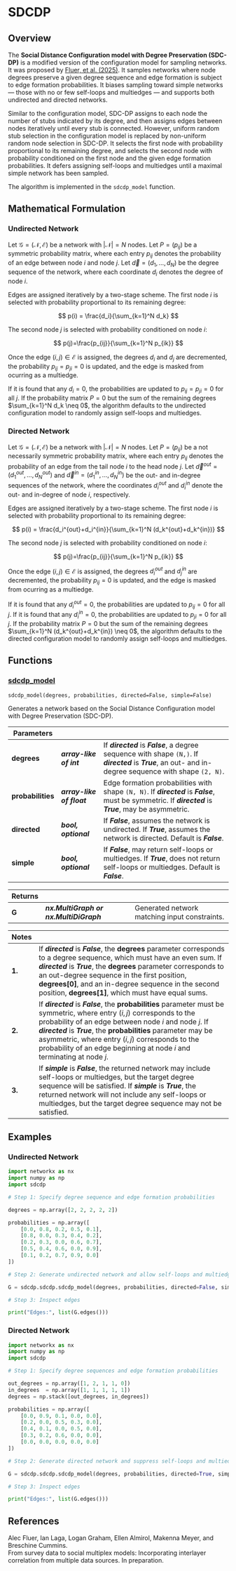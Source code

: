 # **SDCDP**

## **Overview**

The **Social Distance Configuration model with Degree Preservation (SDC-DP)** is a modified version of the configuration model for sampling networks. It was proposed by [Fluer, et al. (2025)](#references). It samples networks where node degrees preserve a given degree sequence and edge formation is subject to edge formation probabilities. It biases sampling toward simple networks — those with no or few self-loops and multiedges — and supports both undirected and directed networks.

Similar to the configuration model, SDC-DP assigns to each node the number of stubs indicated by its degree, and then assigns edges between nodes iteratively until every stub is connected. However, uniform random stub selection in the configuration model is replaced by non-uniform random node selection in SDC-DP. It selects the first node with probability proportional to its remaining degree, and selects the second node with probability conditioned on the first node and the given edge formation probabilities. It defers assigning self-loops and multiedges until a maximal simple network has been sampled.

The algorithm is implemented in the `sdcdp_model` function.

## **Mathematical Formulation**

### **Undirected Network**

Let $\mathcal{G}=(\mathcal{N},\mathcal{E})$ be a network with $|\mathcal{N}|=N$ nodes. Let $P=(p_{ij})$ be a symmetric probability matrix, where each entry $p_{ij}$ denotes the probability of an edge between node $i$ and node $j$. Let $\vec d = (d_1,\dots,d_N)$ be the degree sequence of the network, where each coordinate $d_i$ denotes the degree of node $i$.

Edges are assigned iteratively by a two-stage scheme. The first node $i$ is selected with probability proportional to its remaining degree:

$$
p(i) = \frac{d_i}{\sum_{k=1}^N d_k}
$$

The second node $j$ is selected with probability conditioned on node $i$:

$$
p(j)=\frac{p_{ij}}{\sum_{k=1}^N p_{ik}}
$$

Once the edge $(i,j)\in\mathcal{E}$ is assigned, the degrees $d_i$ and $d_j$ are decremented, the probability $p_{ij}=p_{ji}=0$ is updated, and the edge is masked from ocurring as a multiedge.

If it is found that any $d_i=0$, the probabilities are updated to $p_{ij}=p_{ji}=0$ for all $j$. If the probability matrix $P=0$ but the sum of the remaining degrees $\sum_{k=1}^N d_k \neq 0$, the algorithm defaults to the undirected configuration model to randomly assign self-loops and multiedges.

### **Directed Network**

Let $\mathcal{G}=(\mathcal{N},\mathcal{E})$ be a network with $|\mathcal{N}|=N$ nodes. Let $P=(p_{ij})$ be a not necessarily symmetric probability matrix, where each entry $p_{ij}$ denotes the probability of an edge from the tail node $i$ to the head node $j$. Let $\vec d^{out} = (d_1^{out},\dots,d_N^{out})$ and $\vec d^{in} = (d_1^{in},\dots,d_N^{in})$ be the out- and in-degree sequences of the network, where the coordinates $d_i^{out}$ and $d_i^{in}$ denote the out- and in-degree of node $i$, respectively.

Edges are assigned iteratively by a two-stage scheme. The first node $i$ is selected with probability proportional to its remaining degree:

$$
p(i) = \frac{d_i^{out}+d_i^{in}}{\sum_{k=1}^N (d_k^{out}+d_k^{in})}
$$

The second node $j$ is selected with probability conditioned on node $i$:

$$
p(j)=\frac{p_{ij}}{\sum_{k=1}^N p_{ik}}
$$

Once the edge $(i,j)\in\mathcal{E}$ is assigned, the degrees $d_i^{out}$ and $d_j^{in}$ are decremented, the probability $p_{ij}=0$ is updated, and the edge is masked from ocurring as a multiedge.

If it is found that any $d_i^{out}=0$, the probabilities are updated to $p_{ij}=0$ for all $j$. If it is found that any $d_i^{in}=0$, the probabilities are updated to $p_{ji}=0$ for all $j$. If the probability matrix $P=0$ but the sum of the remaining degrees $\sum_{k=1}^N (d_k^{out}+d_k^{in}) \neq 0$, the algorithm defaults to the directed configuration model to randomly assign self-loops and multiedges.

## **Functions**

### [**sdcdp_model**](#sdcdp_model)

`sdcdp_model(degrees, probabilities, directed=False, simple=False)`

Generates a network based on the Social Distance Configuration model with Degree Preservation (SDC-DP).

| Parameters        |                           | |
|-------------------|---------------------------|-|
| **degrees** | ***array-like of int*** | If ***directed*** is ***False***, a degree sequence with shape `(N,)`. If ***directed*** is ***True***, an out- and in-degree sequence with shape `(2, N)`. |
| **probabilities** | ***array-like of float*** | Edge formation probabilities with shape `(N, N)`. If ***directed*** is ***False***, must be symmetric. If ***directed*** is ***True***, may be asymmetric. |
| **directed** | ***bool, optional*** | If ***False***, assumes the network is undirected. If ***True***, assumes the network is directed. Default is ***False***. |
| **simple** | ***bool, optional*** | If ***False***, may return self-loops or multiedges. If ***True***, does not return self-loops or multiedges. Default is ***False***. |

| Returns | | |
|---------|-|-|
| **G** | ***nx.MultiGraph or nx.MultiDiGraph*** | Generated network matching input constraints. |

| Notes | |
|-------|-|
| **1.** | If ***directed*** is ***False***, the **degrees** parameter corresponds to a degree sequence, which must have an even sum. If ***directed*** is ***True***, the **degrees** parameter corresponds to an out-degree sequence in the first position, **degrees[0]**, and an in-degree sequence in the second position, **degrees[1]**, which must have equal sums. |
| **2.** | If ***directed*** is ***False***, the **probabilities** parameter must be symmetric, where entry $(i, j)$ corresponds to the probability of an edge between node $i$ and node $j$. If ***directed*** is ***True***, the **probabilities** parameter may be asymmetric, where entry $(i, j)$ corresponds to the probability of an edge beginning at node $i$ and terminating at node $j$. |
| **3.** | If ***simple*** is ***False***, the returned network may include self-loops or multiedges, but the target degree sequence will be satisfied. If ***simple*** is ***True***, the returned network will not include any self-loops or multiedges, but the target degree sequence may not be satisfied. |

## **Examples**

### **Undirected Network**

```python
import networkx as nx
import numpy as np
import sdcdp

# Step 1: Specify degree sequence and edge formation probabilities

degrees = np.array([2, 2, 2, 2, 2])

probabilities = np.array([
    [0.0, 0.8, 0.2, 0.5, 0.1],
    [0.8, 0.0, 0.3, 0.4, 0.2],
    [0.2, 0.3, 0.0, 0.6, 0.7],
    [0.5, 0.4, 0.6, 0.0, 0.9],
    [0.1, 0.2, 0.7, 0.9, 0.0]
])

# Step 2: Generate undirected network and allow self-loops and multiedges

G = sdcdp.sdcdp.sdcdp_model(degrees, probabilities, directed=False, simple=False)

# Step 3: Inspect edges

print("Edges:", list(G.edges()))
```

### **Directed Network**

```python
import networkx as nx
import numpy as np
import sdcdp

# Step 1: Specify degree sequences and edge formation probabilities

out_degrees = np.array([1, 2, 1, 1, 0])
in_degrees  = np.array([1, 1, 1, 1, 1])
degrees = np.stack([out_degrees, in_degrees])

probabilities = np.array([
    [0.0, 0.9, 0.1, 0.0, 0.0],
    [0.2, 0.0, 0.5, 0.3, 0.0],
    [0.4, 0.1, 0.0, 0.5, 0.0],
    [0.3, 0.2, 0.6, 0.0, 0.0],
    [0.0, 0.0, 0.0, 0.0, 0.0]
])

# Step 2: Generate directed network and suppress self-loops and multiedges

G = sdcdp.sdcdp.sdcdp_model(degrees, probabilities, directed=True, simple=True)

# Step 3: Inspect edges

print("Edges:", list(G.edges()))
```

## **References**

Alec Fluer, Ian Laga, Logan Graham, Ellen Almirol, Makenna Meyer, and Breschine Cummins.  
From survey data to social multiplex models: Incorporating interlayer correlation from multiple data sources. In preparation.